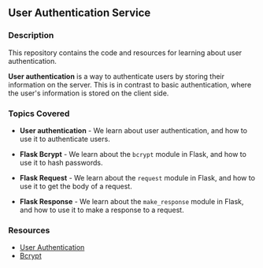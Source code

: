## User Authentication Service

### Description
This repository contains the code and resources for learning about user authentication.

**User authentication** is a way to authenticate users by storing their information on the server. This is in contrast to basic authentication, where the user's information is stored on the client side.

### Topics Covered

- **User authentication** - We learn about user authentication, and how to use it to authenticate users.

- **Flask Bcrypt** - We learn about the `bcrypt` module in Flask, and how to use it to hash passwords.

- **Flask Request** - We learn about the `request` module in Flask, and how to use it to get the body of a request.

- **Flask Response** - We learn about the `make_response` module in Flask, and how to use it to make a response to a request.

### Resources

- [User Authentication](https://www.wikipedia.org/wiki/Authentication)
- [Bcrypt](https://www.wikipedia.org/wiki/Bcrypt)